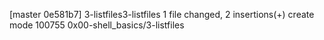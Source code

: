 [master 0e581b7] 3-listfiles3-listfiles
 1 file changed, 2 insertions(+)
 create mode 100755 0x00-shell_basics/3-listfiles
